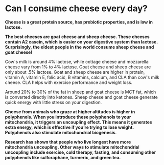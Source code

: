 # Can I consume cheese every day?

**Cheese is a great protein source, has probiotic properties, and is low in lactose.**

**The best cheeses are goat cheese and sheep cheese. These cheeses contain A2 casein, which is easier on your digestive system than lactose. Surprisingly, the oldest people in the world consume sheep cheese and goat cheese!**

Cow's milk is around 4% lactose, while cottage cheese and mozzarella cheese vary from 1% to 4% lactose. Goat cheese and sheep cheese are only about .5% lactose. Goat and sheep cheese are higher in protein, vitamin A, vitamin E, folic acid, B vitamins, calcium, and CLA than cow's milk cheese. CLA helps with exercise performance and weight loss.

Around 20% to 30% of the fat in sheep and goat cheese is MCT fat, which is converted directly into ketones. Sheep cheese and goat cheese generate quick energy with little stress on your digestion.

**Cheese from animals who graze at higher altitudes is higher in polyphenols. When you introduce these polyphenols to your mitochondria, it triggers an uncoupling effect. This means it generates extra energy, which is effective if you’re trying to lose weight. Polyphenols also stimulate mitochondrial biogenesis.**

**Research has shown that people who live longest have more mitochondria uncoupling. Other ways to stimulate mitochondrial uncoupling include exercise, cold therapy, fasting, and consuming other polyphenols like sulforaphane, turmeric, and green tea.**